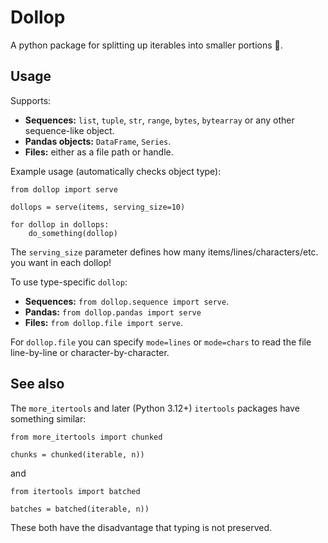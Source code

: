 # Dollop
A python package for splitting up iterables into smaller portions 🥣.

## Usage

Supports:
- **Sequences:** `list`, `tuple`, `str`, `range`, `bytes`, `bytearray` or any other sequence-like object.
- **Pandas objects:** `DataFrame`, `Series`.
- **Files:** either as a file path or handle.

Example usage (automatically checks object type):
```
from dollop import serve

dollops = serve(items, serving_size=10)

for dollop in dollops:
    do_something(dollop)
```

The `serving_size` parameter defines how many items/lines/characters/etc. you want in each dollop!

To use type-specific `dollop`:
- **Sequences:** `from dollop.sequence import serve`.
- **Pandas:** `from dollop.pandas import serve`
- **Files:** `from dollop.file import serve`.

For `dollop.file` you can specify `mode=lines` or `mode=chars` to read the file line-by-line or character-by-character.


## See also

The `more_itertools` and later (Python 3.12+) `itertools` packages have something similar:

```
from more_itertools import chunked

chunks = chunked(iterable, n))
```

and

```
from itertools import batched

batches = batched(iterable, n))
```

These both have the disadvantage that typing is not preserved.